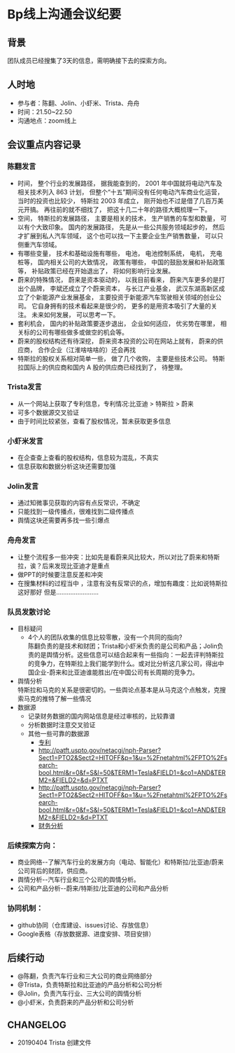 # Bp线上沟通会议纪要
## 背景  
团队成员已经搜集了3天的信息，需明确接下去的探索方向。

## 人时地  
- 参与者：陈翻、Jolin、小虾米、Trista、舟舟
- 时间：21.50~22.50
- 沟通地点：zoom线上

## 会议重点内容记录

### 陈翻发言 
  - 时间， 整个行业的发展路径， 据我能查到的， 2001 年中国就将电动汽车及相关技术列入 863 计划， 但整个“十五”期间没有任何电动汽车商业化运营， 当时的投资也比较少， 特斯拉 2003 年成立， 刚开始也不过是借了几百万美元开搞。 再往前的就不细找了， 把这十几二十年的路径大概梳理一下。
  - 空间， 特斯拉的发展路径， 主要是相关的技术， 生产销售的车型和数量， 可以有个大致印象。 国内的发展路径， 先是从一些公共服务领域起步的， 然后才扩展到私人汽车领域， 这个也可以找一下主要企业生产销售数量， 可以只侧重汽车领域。
  - 有哪些变量， 技术和基础设施有哪些， 电池， 电池控制系统， 电机， 充电桩等， 国内相关公司的大致情况， 政策有哪些， 中国的鼓励发展和补贴政策等， 补贴政策已经在开始退出了， 将如何影响行业发展。
  - 蔚来的特殊情况， 蔚来是资本驱动的， 以我目前看来， 蔚来汽车更多的是打出个品牌， 李斌还成立了个蔚来资本， 与长江产业基金， 武汉东湖高新区成立了个新能源产业发展基金， 主要投资于新能源汽车驾驶相关领域的创业公司。 它自身拥有的技术看起来是很少的， 更多的是用资本吸引了大量的关注。 未来如何发展， 可以思考一下。
- 套利机会， 国内的补贴政策要逐步退出， 企业如何适应， 优劣势在哪里， 相关标的公司有哪些做多或做空的机会等。
- 蔚来的股权结构还有待深挖， 蔚来资本投资的公司在网站上就有， 蔚来的供应商， 合作企业（江淮啥啥啥的）还会再找
- 特斯拉的股权关系相对简单一些， 做了几个收购， 主要是些技术公司。 特斯拉国际上的供应商和国内 A 股的供应商已经找到了， 待整理。

### Trista发言
- 从一个网站上获取了专利信息，专利情况:比亚迪 > 特斯拉 > 蔚来
- 可多个数据源交叉验证
- 由于时间比较紧张，查看了股权情况，暂未获取更多信息

### 小虾米发言
- 在企查查上查看的股权结构，信息较为混乱，不真实
- 信息获取和数据分析这块还需要加强

### Jolin发言
- 通过知微事见获取的内容有点反常识，不确定
- 只能找到一级传播点，很难找到二级传播点
- 舆情这块还需要再多找一些引爆点

### 舟舟发言
- 让整个流程多一些冲突：比如先是看蔚来风比较大，所以对比了蔚来和特斯拉，诶？后来发现比亚迪才是重点
- 做PPT的时候要注意反差和冲突
- 在搜集材料的过程当中 ，注意有没有反常识的点，增加有趣度：比如说特斯拉 这好那好 但是…………………… 
### 队员发散讨论
- 目标疑问  
  - 4个人的团队收集的信息比较零散，没有一个共同的指向?  
  陈翻负责的是技术和财团；Trista和小虾米负责的是公司和产品；Jolin负责的是舆情分析。这些信息可以结合起来有一些指向：一起去评判特斯拉的竞争力，在特斯拉上我们能学到什么。或对比分析这几家公司，得出中国企业-蔚来和比亚迪谁能胜出/在中国公司有长周期的竞争力。
- 舆情分析  
  特斯拉和马克的关系是很密切的。一些舆论点基本是从马克这个点触发，克搜索马克的推特了解一些情况
- 数据源
  - 记录财务数据的国内网站信息是经过审核的，比较靠谱
  - 分析数据时注意交叉验证
  - 其他一些可靠的数据源
    - [专利](www.uspto.gov)
    - http://patft.uspto.gov/netacgi/nph-Parser?Sect1=PTO2&Sect2=HITOFF&p=1&u=%2Fnetahtml%2FPTO%2Fsearch-bool.html&r=0&f=S&l=50&TERM1=Tesla&FIELD1=&co1=AND&TERM2=&FIELD2=&d=PTXT
    - http://patft.uspto.gov/netacgi/nph-Parser?Sect1=PTO2&Sect2=HITOFF&p=1&u=%2Fnetahtml%2FPTO%2Fsearch-bool.html&r=0&f=S&l=50&TERM1=Tesla&FIELD1=&co1=AND&TERM2=&FIELD2=&d=PTXT
    - [财务分析](http://quotes.sina.com.cn/usstock/hq/directors.php?s=tsla)

### 后续探索方向：
  - 商业网络--了解汽车行业的发展方向（电动、智能化）和特斯拉/比亚迪/蔚来公司背后的财团，供应商。
  - 舆情分析--汽车行业和三个公司的舆情分析。
  - 公司和产品分析--蔚来/特斯拉/比亚迪的公司和产品分析
### 协同机制：
  - github协同（仓库建设、issues讨论、存放信息）
  - Google表格（存放数据源、进度安排、项目安排）

## 后续行动
- @陈翻，负责汽车行业和三大公司的商业网络部分
- @Trista，负责特斯拉和比亚迪的产品分析和公司分析
- @Jolin，负责汽车行业、三大公司的舆情分析
- @小虾米，负责蔚来的产品分析和公司分析

## CHANGELOG 
- 20190404 Trista 创建文件
